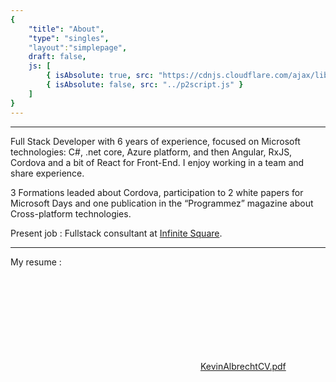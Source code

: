 ```yaml
---
{
	"title": "About",
	"type": "singles",
	"layout":"simplepage",
	draft: false,
	js: [
		{ isAbsolute: true, src: "https://cdnjs.cloudflare.com/ajax/libs/p2.js/0.7.1/p2.min.js"},
		{ isAbsolute: false, src: "../p2script.js" }
	]
}
---
```

<style type="text/css">
object{
	height:90vh;
}</style>
<!-- <canvas width="600" height="400" id="title"></canvas> -->
___
Full Stack Developer with 6 years of experience, focused on Microsoft technologies: C#,
.net core, Azure platform, and then Angular, RxJS, Cordova and a bit of React for Front-End. I enjoy working in
a team and share experience.

3 Formations leaded about Cordova, participation to 2 white papers for Microsoft Days and
one publication in the “Programmez” magazine about Cross-platform technologies.
  
Present job :  Fullstack consultant at <a href="https://infinitesquare.com/" target="_blank">Infinite Square</a>. 
___

<p>My resume :</p>
<object data="/documents/KevinAlbrechtCV-EN.pdf" type="application/pdf" width="700px">
    <embed src="/documents/KevinAlbrechtCV-EN.pdf">
        <a href="/documents/KevinAlbrechtCV-EN.pdf">KevinAlbrechtCV.pdf</a>
    </embed>
</object>